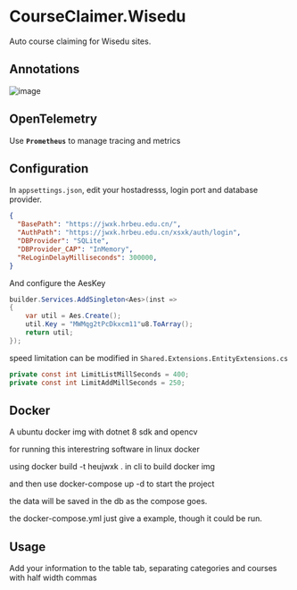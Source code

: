 # CourseClaimer.Wisedu

Auto course claiming for Wisedu sites.

## Annotations

![image](https://github.com/user-attachments/assets/9c51eaeb-f426-4f00-aa3a-a23e7311cd33)

## OpenTelemetry

Use **<code>Prometheus</code>** to manage tracing and metrics

## Configuration

In <code>appsettings.json</code>, edit your hostadresss, login port and database provider.

```json
{
  "BasePath": "https://jwxk.hrbeu.edu.cn/",
  "AuthPath": "https://jwxk.hrbeu.edu.cn/xsxk/auth/login",
  "DBProvider": "SQLite",
  "DBProvider_CAP": "InMemory",
  "ReLoginDelayMilliseconds": 300000,
}
```

And configure the AesKey

```csharp
builder.Services.AddSingleton<Aes>(inst =>
{
    var util = Aes.Create();
    util.Key = "MWMqg2tPcDkxcm11"u8.ToArray();
    return util;
});
```

speed limitation can be modified in <code>Shared.Extensions.EntityExtensions.cs</code>

```csharp
private const int LimitListMillSeconds = 400;
private const int LimitAddMillSeconds = 250;
```

## Docker

A ubuntu docker img with dotnet 8 sdk and opencv

for running this interestring software in linux docker

using docker build -t heujwxk . in cli to build docker img

and then use docker-compose up -d to start the project

the data will be saved in the db as the compose goes.

the docker-compose.yml just give a example, though it could be run.

## Usage

Add your information to the table tab, separating categories and courses with half width commas
